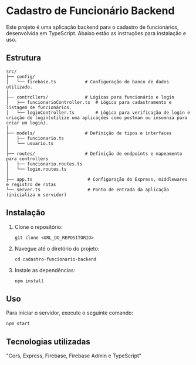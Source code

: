 # Cadastro de Funcionário Backend

Este projeto é uma aplicação backend para o cadastro de funcionários, desenvolvida em TypeScript. Abaixo estão as instruções para instalação e uso.

## Estrutura

```   
src/
├── config/
│   └── firebase.ts           # Configuração do banco de dados utilizado.
│
├── controllers/              # Lógicas para funcionário e login
│   ├── funcionarioController.ts  # Lógica para cadastramento e listagem de funcionários.
│   └── loginController.ts        # Lógica para verificação de login e criação de login(utilize uma aplicações como postman ou insomnia para criar um login).
│
├── models/                   # Definição de tipos e interfaces
│   ├── funcionario.ts
│   └── usuario.ts
│
├── routes/                   # Definição de endpoints e mapeamento para controllers
│   ├── funcionario.routes.ts
│   └── login.routes.ts
│
├── app.ts                     # Configuração do Express, middlewares e registro de rotas
└── server.ts                  # Ponto de entrada da aplicação (inicializa o servidor)
```

## Instalação

1. Clone o repositório:
   ```
   git clone <URL_DO_REPOSITORIO>
   ```

2. Navegue até o diretório do projeto:
   ```
   cd cadastro-funcionario-backend
   ```

3. Instale as dependências:
   ```
   npm install
   ```

## Uso

Para iniciar o servidor, execute o seguinte comando:
```
npm start
```

## Tecnologias utilizadas

   "Cors, Express, Firebase, Firebase Admin e TypeScript"